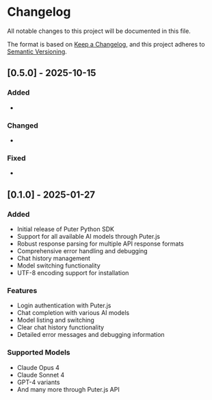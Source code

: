 # Changelog

All notable changes to this project will be documented in this file.

The format is based on [Keep a Changelog](https://keepachangelog.com/en/1.0.0/),
and this project adheres to [Semantic Versioning](https://semver.org/spec/v2.0.0.html).

## [0.5.0] - 2025-10-15

### Added
-

### Changed
-

### Fixed
-


## [0.1.0] - 2025-01-27

### Added
- Initial release of Puter Python SDK
- Support for all available AI models through Puter.js
- Robust response parsing for multiple API response formats
- Comprehensive error handling and debugging
- Chat history management
- Model switching functionality
- UTF-8 encoding support for installation

### Features
- Login authentication with Puter.js
- Chat completion with various AI models
- Model listing and switching
- Clear chat history functionality
- Detailed error messages and debugging information

### Supported Models
- Claude Opus 4
- Claude Sonnet 4
- GPT-4 variants
- And many more through Puter.js API
